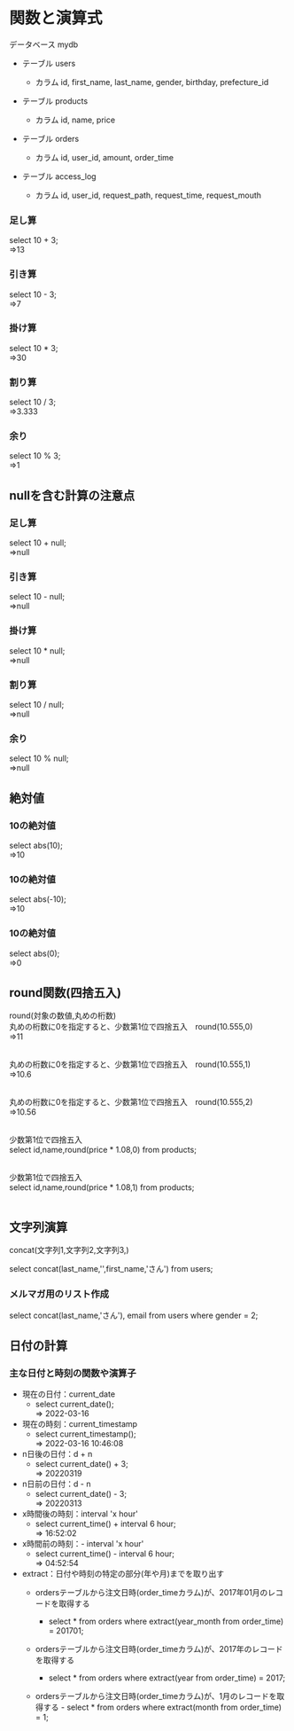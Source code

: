 # 関数と演算式
データベース mydb<br>
- テーブル users
  - カラム id, first_name, last_name, gender, birthday, prefecture_id

- テーブル products
  - カラム id, name, price

- テーブル orders
  - カラム id, user_id, amount, order_time

- テーブル access_log
  - カラム id, user_id, request_path, request_time, request_mouth
### 足し算
  select 10 + 3;<br>
=>13
### 引き算
  select 10 - 3;<br>
=>7
### 掛け算
  select 10 * 3;<br>
=>30
### 割り算
  select 10 / 3;<br>
=>3.333
### 余り
  select 10 % 3;<br>
=>1
## nullを含む計算の注意点

### 足し算
  select 10 + null;<br>
=>null
### 引き算
  select 10 - null;<br>
=>null
### 掛け算
  select 10 * null;<br>
=>null
### 割り算
  select 10 / null;<br>
=>null
### 余り
  select 10 % null;<br>
=>null

## 絶対値
### 10の絶対値
select abs(10);<br>
=>10
### 10の絶対値
select abs(-10);<br>
=>10
### 10の絶対値
select abs(0);<br>
=>0

## round関数(四捨五入)
round(対象の数値,丸めの桁数)<br>
丸めの桁数に0を指定すると、少数第1位で四捨五入　round(10.555,0)<br>
=>11<br><br>

丸めの桁数に0を指定すると、少数第1位で四捨五入　round(10.555,1)<br>
=>10.6<br><br>

丸めの桁数に0を指定すると、少数第1位で四捨五入　round(10.555,2)<br>
=>10.56<br><br>

少数第1位で四捨五入<br>
select id,name,round(price * 1.08,0) from products;<br><br>

少数第1位で四捨五入<br>
select id,name,round(price * 1.08,1) from products;<br><br>

## 文字列演算
concat(文字列1,文字列2,文字列3,)<br>

select concat(last_name,'',first_name,'さん') from users;

### メルマガ用のリスト作成
select concat(last_name,'さん'), email from users where gender = 2;

## 日付の計算
### 主な日付と時刻の関数や演算子
- 現在の日付：current_date
  - select current_date();<br>
  => 2022-03-16
- 現在の時刻：current_timestamp
  - select current_timestamp();<br>
    => 2022-03-16 10:46:08
- n日後の日付：d + n
  - select current_date() + 3;<br>
  => 20220319
- n日前の日付：d - n
  - select current_date() - 3;<br>
  => 20220313
- x時間後の時刻：interval 'x hour'
  - select current_time() + interval 6 hour;<br>
  => 16:52:02
- x時間前の時刻：- interval 'x hour'
  - select current_time() - interval 6 hour;<br>
  => 04:52:54
- extract：日付や時刻の特定の部分(年や月)までを取り出す
  - ordersテーブルから注文日時(order_timeカラム)が、2017年01月のレコードを取得する
    - select * from orders where extract(year_month from order_time) = 201701;

  - ordersテーブルから注文日時(order_timeカラム)が、2017年のレコードを取得する
      - select * from orders where extract(year from order_time) = 2017;

  - ordersテーブルから注文日時(order_timeカラム)が、1月のレコードを取得する
        - select * from orders where extract(month from order_time) = 1;